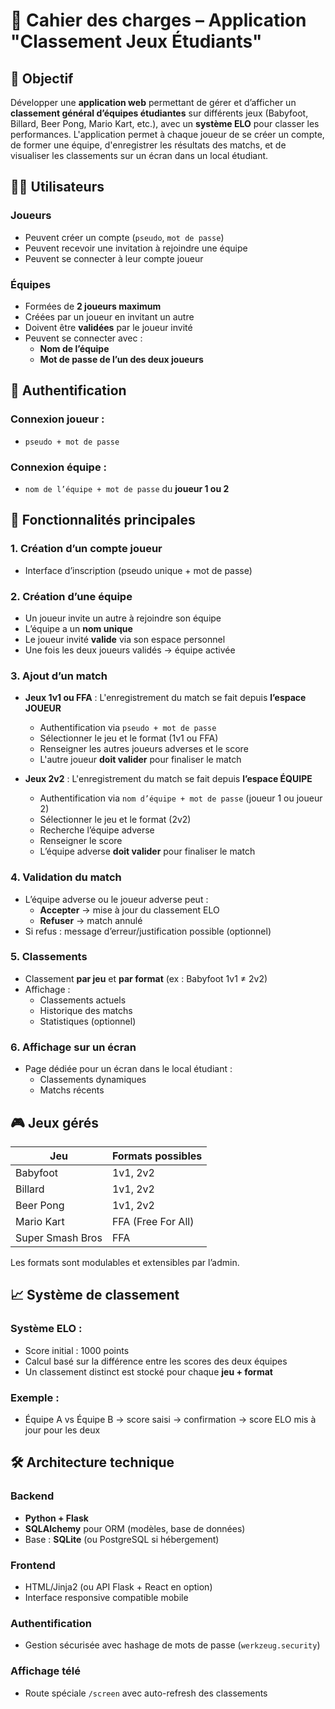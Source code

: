 # 📝 Cahier des charges – Application "Classement Jeux Étudiants"

## 🎯 Objectif

Développer une **application web** permettant de gérer et d’afficher un **classement général d’équipes étudiantes** sur différents jeux (Babyfoot, Billard, Beer Pong, Mario Kart, etc.), avec un **système ELO** pour classer les performances.
L'application permet à chaque joueur de se créer un compte, de former une équipe, d'enregistrer les résultats des matchs, et de visualiser les classements sur un écran dans un local étudiant.

## 🧑‍💻 Utilisateurs

### Joueurs
- Peuvent créer un compte (`pseudo`, `mot de passe`)
- Peuvent recevoir une invitation à rejoindre une équipe
- Peuvent se connecter à leur compte joueur

### Équipes
- Formées de **2 joueurs maximum**
- Créées par un joueur en invitant un autre
- Doivent être **validées** par le joueur invité
- Peuvent se connecter avec :
  - **Nom de l’équipe**
  - **Mot de passe de l’un des deux joueurs**

## 🔐 Authentification

### Connexion joueur :
- `pseudo + mot de passe`

### Connexion équipe :
- `nom de l’équipe + mot de passe` du **joueur 1 ou 2**

## 🔨 Fonctionnalités principales

### 1. Création d’un compte joueur
- Interface d’inscription (pseudo unique + mot de passe)

### 2. Création d’une équipe
- Un joueur invite un autre à rejoindre son équipe
- L’équipe a un **nom unique**
- Le joueur invité **valide** via son espace personnel
- Une fois les deux joueurs validés → équipe activée

### 3. Ajout d’un match
- **Jeux 1v1 ou FFA** : L'enregistrement du match se fait depuis **l’espace JOUEUR**
  - Authentification via `pseudo + mot de passe`
  - Sélectionner le jeu et le format (1v1 ou FFA)
  - Renseigner les autres joueurs adverses et le score
  - L'autre joueur **doit valider** pour finaliser le match

- **Jeux 2v2** : L'enregistrement du match se fait depuis **l’espace ÉQUIPE**
  - Authentification via `nom d’équipe + mot de passe` (joueur 1 ou joueur 2)
  - Sélectionner le jeu et le format (2v2)
  - Recherche l’équipe adverse
  - Renseigner le score
  - L’équipe adverse **doit valider** pour finaliser le match

### 4. Validation du match
- L’équipe adverse ou le joueur adverse peut :
  - **Accepter** → mise à jour du classement ELO
  - **Refuser** → match annulé
- Si refus : message d’erreur/justification possible (optionnel)

### 5. Classements
- Classement **par jeu** et **par format** (ex : Babyfoot 1v1 ≠ 2v2)
- Affichage :
  - Classements actuels
  - Historique des matchs
  - Statistiques (optionnel)

### 6. Affichage sur un écran
- Page dédiée pour un écran dans le local étudiant :
  - Classements dynamiques
  - Matchs récents

## 🎮 Jeux gérés

| Jeu              | Formats possibles     |
|------------------|------------------------|
| Babyfoot         | 1v1, 2v2               |
| Billard          | 1v1, 2v2               |
| Beer Pong        | 1v1, 2v2               |
| Mario Kart       | FFA (Free For All)     |
| Super Smash Bros | FFA                    |

Les formats sont modulables et extensibles par l’admin.

## 📈 Système de classement

### Système ELO :
- Score initial : 1000 points
- Calcul basé sur la différence entre les scores des deux équipes
- Un classement distinct est stocké pour chaque **jeu + format**

### Exemple :
- Équipe A vs Équipe B → score saisi → confirmation → score ELO mis à jour pour les deux

## 🛠️ Architecture technique

### Backend
- **Python + Flask**
- **SQLAlchemy** pour ORM (modèles, base de données)
- Base : **SQLite** (ou PostgreSQL si hébergement)

### Frontend
- HTML/Jinja2 (ou API Flask + React en option)
- Interface responsive compatible mobile

### Authentification
- Gestion sécurisée avec hashage de mots de passe (`werkzeug.security`)

### Affichage télé
- Route spéciale `/screen` avec auto-refresh des classements

